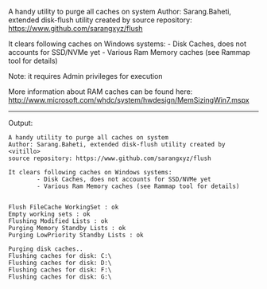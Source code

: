 
A handy utility to purge all caches on system
Author: Sarang.Baheti, extended disk-flush utility created by <vitillo>
source repository: https://www.github.com/sarangxyz/flush

It clears following caches on Windows systems:
        - Disk Caches, does not accounts for SSD/NVMe yet
        - Various Ram Memory caches (see Rammap tool for details)

Note: it requires Admin privileges for execution

More information about RAM caches can be found here:
http://www.microsoft.com/whdc/system/hwdesign/MemSizingWin7.mspx

----------------------------------------------------------------------------------------------
Output:

```
A handy utility to purge all caches on system
Author: Sarang.Baheti, extended disk-flush utility created by <vitillo>
source repository: https://www.github.com/sarangxyz/flush

It clears following caches on Windows systems:
        - Disk Caches, does not accounts for SSD/NVMe yet
        - Various Ram Memory caches (see Rammap tool for details)


Flush FileCache WorkingSet : ok
Empty working sets : ok
Flushing Modified Lists : ok
Purging Memory Standby Lists : ok
Purging LowPriority Standby Lists : ok

Purging disk caches..
Flushing caches for disk: C:\
Flushing caches for disk: D:\
Flushing caches for disk: F:\
Flushing caches for disk: G:\
```
